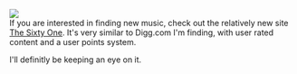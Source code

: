 [![](http://bp3.blogger.com/_kfv2ADnjgQg/R3xwGNDVQpI/AAAAAAAAAFo/2tHG-KrN5PM/s400/masthead_sprite.gif)](http://bp3.blogger.com/_kfv2ADnjgQg/R3xwGNDVQpI/AAAAAAAAAFo/2tHG-KrN5PM/s1600-h/masthead_sprite.gif)  
If you are interested in finding new music, check out the relatively new site [The Sixty One](http://www.thesixtyone.com). It's very similar to Digg.com I'm finding, with user rated content and a user points system.  
  
I'll definitly be keeping an eye on it.